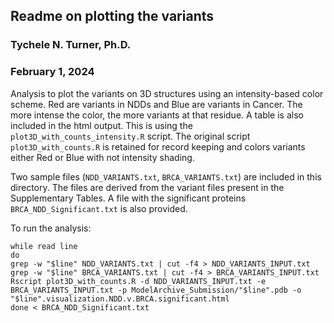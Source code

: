 ## Readme on plotting the variants
### Tychele N. Turner, Ph.D.
### February 1, 2024

Analysis to plot the variants on 3D structures using an intensity-based color scheme. Red are variants in NDDs and Blue are variants in Cancer. The more intense the color, the more variants at that residue. A table is also included in the html output. This is using the `plot3D_with_counts_intensity.R` script. The original script `plot3D_with_counts.R` is retained for record keeping and colors variants either Red or Blue with not intensity shading.

Two sample files (`NDD_VARIANTS.txt`, `BRCA_VARIANTS.txt`) are included in this directory. The files are derived from the variant files present in the Supplementary Tables. A file with the significant proteins `BRCA_NDD_Significant.txt` is also provided. 

To run the analysis:

```
while read line
do
grep -w "$line" NDD_VARIANTS.txt | cut -f4 > NDD_VARIANTS_INPUT.txt
grep -w "$line" BRCA_VARIANTS.txt | cut -f4 > BRCA_VARIANTS_INPUT.txt
Rscript plot3D_with_counts.R -d NDD_VARIANTS_INPUT.txt -e BRCA_VARIANTS_INPUT.txt -p ModelArchive_Submission/"$line".pdb -o "$line".visualization.NDD.v.BRCA.significant.html
done < BRCA_NDD_Significant.txt
```
